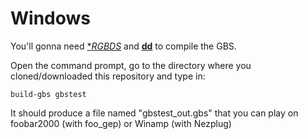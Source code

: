 # Windows

You'll gonna need [**RGBDS*](https://github.com/bentley/rgbds/releases/) and [**dd**](http://www.chrysocome.net/dd) to compile the GBS.

Open the command prompt, go to the directory where you cloned/downloaded this repository and type in:

	build-gbs gbstest
	
It should produce a file named "gbstest_out.gbs" that you can play on foobar2000 (with foo_gep) or Winamp (with Nezplug)